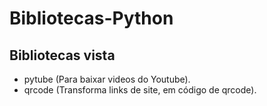 # Bibliotecas-Python

## Bibliotecas vista

- pytube (Para baixar videos do Youtube).
- qrcode (Transforma links de site, em código de qrcode). 
